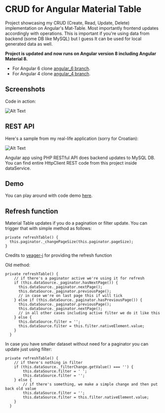 # CRUD for Angular Material Table

Project showcasing my CRUD (Create, Read, Update, Delete) implementation on Angular's Mat-Table. Most importantly frontend updates accordingly
with operations. This is important if you're using data from backend (some DB like MySQL) but I guess It can be used for local generated data
as well.

**Project is updated and now runs on Angular version 8 including Angular Material 8.**
* For Angular 6 clone [angular_6 branch](https://github.com/marinantonio/angular-celonis-app/tree/angular_6).
* For Angular 4 clone [angular_4 branch](https://github.com/marinantonio/angular-celonis-app/tree/angular_4).

## Screenshots

Code in action:

![Alt Text](https://i.imgur.com/QcXMtzK.gif)


## REST API
Here's a sample from my real-life application (sorry for Croatian):

![Alt Text](https://i.stack.imgur.com/atzqB.gif)

Angular app using PHP RESTful API does backend updates to MySQL DB.
You can find entire HttpClient REST code from this project inside dataService.

## Demo

You can play around with code demo [here](https://marinantonio.github.io/angular-celonis-app/).

## Refresh function

Material Table updates if you do a pagination or filter update. You can trigger that with simple method
as follows:

```
private refreshTable() {
  this.paginator._changePageSize(this.paginator.pageSize);
}
```
Credits to [yeager-j](https://github.com/marinantonio/angular-celonis-app/issues/12) for providing the refresh function

Old method:
```
private refreshTable() {
    // if there's a paginator active we're using it for refresh
    if (this.dataSource._paginator.hasNextPage()) {
      this.dataSource._paginator.nextPage();
      this.dataSource._paginator.previousPage();
      // in case we're on last page this if will tick
    } else if (this.dataSource._paginator.hasPreviousPage()) {
      this.dataSource._paginator.previousPage();
      this.dataSource._paginator.nextPage();
      // in all other cases including active filter we do it like this
    } else {
      this.dataSource.filter = '';
      this.dataSource.filter = this.filter.nativeElement.value;
    }
  }
```

In case you have smaller dataset without need for a paginator you can update just using filter:

```
private refreshTable() {
    // if there's nothing in filter
    if (this.dataSource._filterChange.getValue() === '') {
        this.dataSource.filter = ' ';
        this.dataSource.filter = '';
    } else {
        // if there's something, we make a simple change and then put back old value
        this.dataSource.filter = '';
        this.dataSource.filter = this.filter.nativeElement.value;
    }
  }
```
